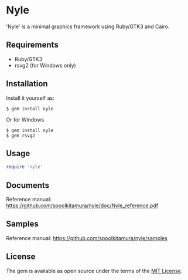 # Nyle

'Nyle' is a minimal graphics framework using Ruby/GTK3 and Cairo.

## Requirements

* Ruby/GTK3
* rsvg2 (for Windows only)

## Installation

Install it yourself as:

    $ gem install nyle

Or for Windows

    $ gem install nyle
    $ gem rsvg2

## Usage

```ruby
require 'nyle'
```

## Documents

Reference manual: https://github.com/spoolkitamura/nyle/doc/Nyle_reference.pdf

## Samples

Reference manual: https://github.com/spoolkitamura/nyle/samples

## License

The gem is available as open source under the terms of the [MIT License](https://opensource.org/licenses/MIT).
